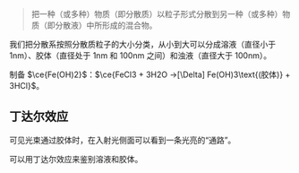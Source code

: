 > 把一种（或多种）物质（即分散质）以粒子形式分散到另一种（或多种）物质（即分散液）中所形成的混合物。

我们把分散系按照分散质粒子的大小分类，从小到大可以分成溶液（直径小于 $1\text{nm}$）、胶体（直径处于 $1\text{nm}$ 和 $100\text{nm}$ 之间）和浊液（直径大于 $100\text{nm}$）。

制备 $\ce{Fe(OH)2}$：$\ce{FeCl3 + 3H2O ->[\Delta] Fe(OH)3\text{(胶体)} + 3HCl}$。

## 丁达尔效应

可见光束通过胶体时，在入射光侧面可以看到一条光亮的“通路”。

可以用丁达尔效应来鉴别溶液和胶体。